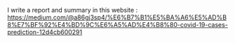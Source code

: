 I write a report and summary in this website : 
https://medium.com/@a86gj3sp4/%E6%B7%B1%E5%BA%A6%E5%AD%B8%E7%BF%92%E4%BD%9C%E6%A5%AD%E4%B8%80-covid-19-cases-prediction-12d4cb600291
